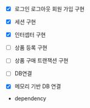- [x] 로그인 로그아웃 회원 가입 구현  
- [x] 세션 구현 
- [x] 인터셉터 구현
- [ ] 상품 등록 구현
- [ ] 상품 구매 트랜잭션 구현


- [ ] DB연결
- [x] 메모리 기반 DB 연결

- dependency
